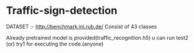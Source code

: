 # Traffic-sign-detection
DATASET :-   http://benchmark.ini.rub.de/
             Consist of 43 classes
             
Already pretrained model is provided(traffic_recognition.h5)
u can run test2  (or)  try1 for executing the code.(anyone) 
